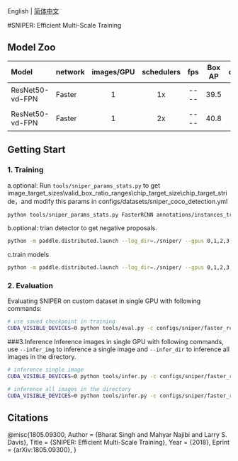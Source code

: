 English | [简体中文](README_cn.md)

#SNIPER: Efficient Multi-Scale Training

## Model Zoo
|          Model           | network | images/GPU  |  schedulers  |  fps  |  Box AP  |       download       |        config        |
| :------------------- | :------- | :-----: | :-----: | :------------: | :-----: | :-----------------------------------------------------: | :-----: |
| ResNet50-vd-FPN      | Faster         |    1    |   1x    |     ----     |  39.5  | [下载链接](https://paddledet.bj.bcebos.com/models/faster_rcnn_r50_vd_fpn_1x_coco.pdparams) | [配置文件](https://github.com/PaddlePaddle/PaddleDetection/tree/develop/configs/sniper/faster_rcnn_r50_fpn_1x_sniper_coco.yml) |
| ResNet50-vd-FPN      | Faster         |    1    |   2x    |     ----     |  40.8  | [下载链接](https://paddledet.bj.bcebos.com/models/faster_rcnn_r50_vd_fpn_2x_coco.pdparams) | [配置文件](https://github.com/PaddlePaddle/PaddleDetection/tree/develop/configs/sniper/faster_rcnn_r50_fpn_2x_sniper_coco.yml) |

## Getting Start
### 1. Training
a.optional: Run `tools/sniper_params_stats.py` to get image_target_sizes\valid_box_ratio_ranges\chip_target_size\chip_target_stride，and modify this params in configs/datasets/sniper_coco_detection.yml
```bash
python tools/sniper_params_stats.py FasterRCNN annotations/instances_train2017.json
```
b.optional: trian detector to get negative proposals.
```bash
python -m paddle.distributed.launch --log_dir=./sniper/ --gpus 0,1,2,3,4,5,6,7 tools/train.py -c configs/sniper/faster_rcnn_r50_fpn_2x_sniper_coco.yml --save_proposals --proposals_path=./proposals.json &>sniper.log 2>&1 &
```
c.train models
```bash
python -m paddle.distributed.launch --log_dir=./sniper/ --gpus 0,1,2,3,4,5,6,7 tools/train.py -c configs/sniper/faster_rcnn_r50_fpn_2x_sniper_coco.yml --eval &>sniper.log 2>&1 &
```

### 2. Evaluation
Evaluating SNIPER on custom dataset in single GPU with following commands:
```bash
# use saved checkpoint in training
CUDA_VISIBLE_DEVICES=0 python tools/eval.py -c configs/sniper/faster_rcnn_r50_fpn_2x_sniper_coco.yml -o weights=output/faster_rcnn_r50_fpn_2x_sniper_coco/model_final
```

###3.Inference
Inference images in single GPU with following commands, use `--infer_img` to inference a single image and `--infer_dir` to inference all images in the directory.

```bash
# inference single image
CUDA_VISIBLE_DEVICES=0 python tools/infer.py -c configs/sniper/faster_rcnn_r50_fpn_2x_sniper_coco.yml -o weights=output/faster_rcnn_r50_fpn_2x_sniper_coco/model_final --infer_img=demo/P0861__1.0__1154___824.png

# inference all images in the directory
CUDA_VISIBLE_DEVICES=0 python tools/infer.py -c configs/sniper/faster_rcnn_r50_fpn_2x_sniper_coco.yml -o weights=output/faster_rcnn_r50_fpn_2x_sniper_coco/model_final --infer_dir=demo
```

## Citations
@misc{1805.09300,
Author = {Bharat Singh and Mahyar Najibi and Larry S. Davis},
Title = {SNIPER: Efficient Multi-Scale Training},
Year = {2018},
Eprint = {arXiv:1805.09300},
}
